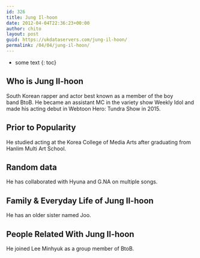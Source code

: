```yaml
---
id: 326
title: Jung Il-hoon
date: 2012-04-04T22:36:23+00:00
author: chito
layout: post
guid: https://ukdataservers.com/jung-il-hoon/
permalink: /04/04/jung-il-hoon/
---
```


* some text
{: toc}


## Who is  Jung Il-hoon
                  
                  
                  
South Korean rapper and actor best known as a member of the boy band BtoB. He became an assistant MC in the variety show Weekly Idol and made his acting debut in Webtoon Hero: Tundra Show in 2015. 
                  
                
                
                
## Prior to Popularity 
                  
                  
                  
He studied acting at the Korea College of Media Arts after graduating from Hanlim Multi Art School. 
                  
                
                
                
## Random data 
                  
                  
                  
He has collaborated with Hyuna and G.NA on multiple songs. 
                  
                
                
                
## Family & Everyday Life of Jung Il-hoon
                  
                  
                  
He has an older sister named Joo. 
                  
                
                
                
## People Related With  Jung Il-hoon
                  
                  
                  
He joined Lee Minhyuk as a group member of BtoB. 
                  
                
              
            
          
          
          
    
    
  
